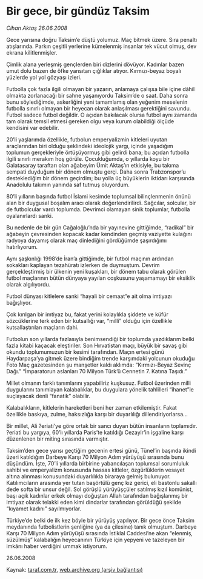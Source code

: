 # Bir gece, bir gündüz Taksim

*Cihan Aktaş 26.06.2008*

<div class="yazi">Gece yarısına doğru Taksim’e düştü yolumuz. Maç bitmek üzere. Sıra penaltı atışlarında. Parkın çeşitli yerlerine kümelenmiş insanlar tek vücut olmuş, dev ekrana kilitlenmişler.
 
Çimlik alana yerleşmiş gençlerden biri dizlerini dövüyor. Kadınlar bazen umut dolu bazen de öfke yansıtan çığlıklar atıyor. Kırmızı-beyaz boyalı yüzlerde yol yol gözyaşı izleri.
 
Futbolla çok fazla ilgili olmayan bir yazarın, anlamaya çalışsa bile içine dâhil olmakta zorlanacağı bir sahne yaşanıyordu Taksim’de o saat. Daha sonra bunu söylediğimde, askerliğini yeni tamamlamış olan yeğenim meselenin futbolla sınırlı olmayan bir heyecan olarak anlaşılması gerektiğini savundu. Futbol sadece futbol değildir. O açıdan bakılacak olursa futbol aynı zamanda tam olarak temsil etmesi gereken olgu veya kurum olabildiği ölçüde kendisini var edebilir.

20’li yaşlarımda özellikle, futbolun emperyalizmin kitleleri uyutan araçlarından biri olduğu şeklindeki ideolojik yargı, içinde yaşadığım toplumun gerçekleriyle örtüşüyormuş gibi gelirdi bana; bu açıdan futbolla ilgili sınırlı merakım hoş görüle. Çocukluğumda, o yıllarda koyu bir Galatasaray taraftarı olan ağabeyim Ümit Aktaş’ın etkisiyle, bu takıma sempati duyduğum bir dönem olmuştu gerçi. Daha sonra Trabzonspor’u desteklediğim bir dönem geçirdim; bu yolla üç büyüklerin iktidarı karşısında Anadolulu takımın yanında saf tutmuş oluyordum.
 
80’li yılların başında futbol İslami kesimde toplumsal bilinçlenmenin önünü alan bir duygusal boşalım aracı olarak değerlendirilirdi. Sağcılar, solcular, bir de futbolcular vardı toplumda. Devrimci olamayan sinik toplumlar, futbolla oyalanırlardı sanki.

Bu nedenle de bir gün Cağaloğlu’nda bir yayınevine gittiğimde, “radikal” bir ağabeyin çevresinden kopacak kadar kendinden geçmiş vaziyette kulağını radyoya dayamış olarak maç dinlediğini gördüğümde şaşırdığımı hatırlıyorum.

Aynı şaşkınlığı 1998’de İran’a gittiğimde, bir futbol maçının ardından sokakları kaplayan tezahüratı izlerken de duymuştum. Devrim gerçekleştirmiş bir ülkenin yeni kuşakları, bir dönem tabu olarak görülen futbol maçlarının bütün dünyaya yayılan coşkusunu yaşamamayı bir eksiklik olarak algılıyordu.

Futbol dünyası kitlelere sanki “hayali bir cemaat”e ait olma imtiyazı bağışlıyor.
 
Çok kırılgan bir imtiyaz bu, fakat yerini kolaylıkla şiddete ve küfür sözcüklerine terk eden bir kutsallığı var, “milli” olduğu için özellikle kutsallaştırılan maçların dahi.

Futbolun son yıllarda fazlasıyla benimsendiği bir toplumda yazdıklarım belki fazla kitabi kaçacak eleştiriler. Son Hırvatistan maçı, büyük bir savaş gibi okundu toplumumuzun bir kesimi tarafından. Maçın ertesi günü Haydarpaşa’ya gitmek üzere bindiğim trende karşımdaki yolcunun okuduğu Foto Maç gazetesinden şu manşetler kaldı aklımda: “Kırmızı-Beyaz Sevinç Dağı.” “İmparatorun aslanları 70 Milyon Türk’ü Cennetin 7. Katına Taşıdı.”

Millet olmanın farklı tanımlarını yapabiliriz kuşkusuz. Futbol üzerinden milli duygularını tanımlayan kalabalıklar, bu duygulara yönelik tahlilleri “ihanet”le suçlayacak denli “fanatik” olabilir.

Kalabalıkların, kitlelerin hareketleri beni her zaman etkilemiştir. Fakat özellikle baskıya, zulme, haksızlığa karşı bir duyarlılığı dillendiriyorlarsa…
 
Bir millet, Ali ?eriati’ye göre ortak bir sancı duyan bütün insanların toplamıdır.  ?eriati bu yargıya, 60’lı yıllarda Paris’te katıldığı Cezayir’in işgaline karşı düzenlenen bir miting sırasında varmıştır.
 
Taksim’den gece yarısı geçtiğim gecenin ertesi günü, Tünel’in başında ikindi üzeri katıldığım Darbeye Karşı 70 Milyon Adım yürüyüşü sırasında bunu düşündüm. İşte, 70’li yıllarda birbirine yabancılaşan toplumsal sorumluluk sahibi ve emperyalizm konusunda hassas kitleler, özgürlüklerin vesayet altına alınması konusundaki duyarlılıkla biraraya gelmiş bulunuyor. Katılımcıların arasında yer tutan başörtülü genç kız gerici,  eli bastonlu sakallı dede softa bir unsur değil. Sol görüşlü yürüyüşçüler satılmış kızıl komünist, başı açık kadınlar erkek olmayı doğuştan Allah tarafından bağışlanmış bir imtiyaz olarak telakki eden kimi dindarlar tarafından görüldüğü şekilde “kıyamet kadını” sayılmıyorlar.
 
Türkiye’de belki de ilk kez böyle bir yürüyüş yapılıyor. Bir gece önce Taksim meydanında futbolistlerin şenliğine (ya da çilesine) tanık olmuştum. Darbeye Karşı 70 Milyon Adım yürüyüşü sırasında İstiklal Caddesi’ne akan “elenmiş, süzülmüş” kalabalığın heyecanının Türkiye için yepyeni ve tazeleyen bir imkânı haber verdiğini ummak istiyorum.

26.06.2008</div>

Kaynak: [taraf.com.tr](m), [web.archive.org (arşiv bağlantısı)](http://web.archive.org/web/20101201060506/http://taraf.com.tr/cihan-aktas/makale-bir-gece-bir-gunduz-taksim.htm)
